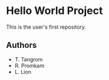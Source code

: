 # Hello World Project

This is the user's first repository.

## Authors

- T. Tangrom
- R. Promkam
- L. Lion
